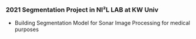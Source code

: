 ### 2021 Segmentation Project in NI²L LAB at KW Univ

  - Building Segmentation Model for Sonar Image Processing for medical purposes
